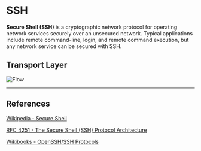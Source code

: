 SSH
===

**Secure Shell (SSH)** is a cryptographic network protocol for operating network services securely over an unsecured network. Typical applications include remote command-line, login, and remote command execution, but any network service can be secured with SSH.

## Transport Layer

![Flow](https://www.plantuml.com/plantuml/proxy?src=https://raw.githubusercontent.com/yidas/web-service-principles/main/ssh/transport-layer.plantuml&v=2)

---

References
----------

[Wikipedia - Secure Shell](https://en.wikipedia.org/wiki/Secure_Shell)

[RFC 4251 - The Secure Shell (SSH) Protocol Architecture](https://www.ietf.org/rfc/rfc4251.txt)

[Wikibooks - OpenSSH/SSH Protocols](https://en.wikibooks.org/wiki/OpenSSH/SSH_Protocols)
